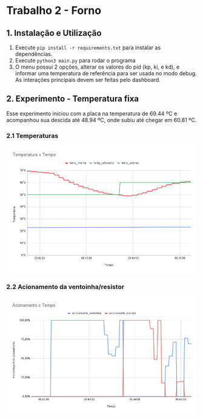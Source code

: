 # Trabalho 2 - Forno

## 1. Instalação e Utilização

1. Execute `pip install -r requirements.txt` para instalar as dependências.
2. Execute `python3 main.py` para rodar o programa
3. O menu possui 2 opções, alterar os valores do pid (kp, ki, e kd), e informar uma temperatura de referência para ser usada no modo debug. As interações principais devem ser feitas pelo dashboard.

## 2. Experimento - Temperatura fixa
Esse experimento iniciou com a placa na temperatura de 69.44 ºC e acompanhou sua descida até 48.94 ºC, onde subiu até chegar em 60.81 ºC.

### 2.1 Temperaturas
<img src="assets/TemperaturaxTempo.png" alt="" width="600" /><br>

### 2.2 Acionamento da ventoinha/resistor
<img src="assets/AcionamentoxTempo.png" alt="" width="600" /><br>
